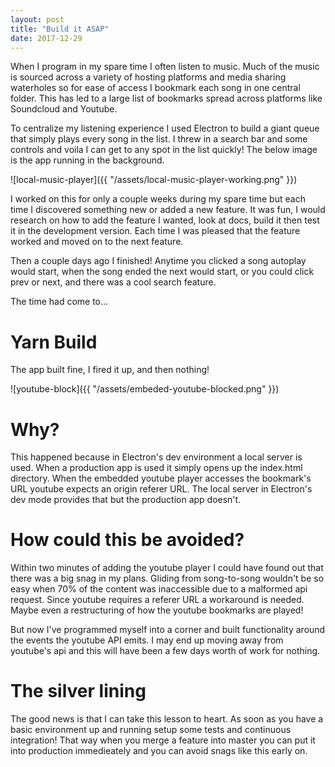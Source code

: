 ```yaml
---
layout: post
title: "Build it ASAP"
date: 2017-12-29
---
```


When I program in my spare time I often listen to music.  Much of the music is sourced across a variety of hosting platforms and media sharing waterholes so for ease of access I bookmark each song in one central folder.  This has led to a large list of bookmarks spread across platforms like Soundcloud and Youtube.

To centralize my listening experience I used Electron to build a giant queue that simply plays every song in the list.  I threw in a search bar and some controls and voila I can get to any spot in the list quickly!  The below image is the app running in the background.

![local-music-player]({{ "/assets/local-music-player-working.png" }})

I worked on this for only a couple weeks during my spare time but each time I discovered something new or added a new feature.  It was fun, I would research on how to add the feature I wanted, look at docs, build it then test it in the development version.  Each time I was pleased that the feature worked and moved on to the next feature.

Then a couple days ago I finished!  Anytime you clicked a song autoplay would start, when the song ended the next would start, or you could click prev or next, and there was a cool search feature.

The time had come to...

# Yarn Build

The app built fine, I fired it up, and then nothing!

![youtube-block]({{ "/assets/embeded-youtube-blocked.png" }})

# Why?

This happened because in Electron's dev environment a local server is used.  When a production app is used it simply opens up the index.html directory.  When the embedded youtube player accesses the bookmark's URL youtube expects an origin referer URL.  The local server in Electron's dev mode provides that but the production app doesn't.

# How could this be avoided?

Within two minutes of adding the youtube player I could have found out that there was a big snag in my plans.  Gliding from song-to-song wouldn't be so easy when 70% of the content was inaccessible due to a malformed api request.  Since youtube requires a referer URL a workaround is needed.  Maybe even a restructuring of how the youtube bookmarks are played!

But now I've programmed myself into a corner and built functionality around the events the youtube API emits.  I may end up moving away from youtube's api and this will have been a few days worth of work for nothing.

# The silver lining
The good news is that I can take this lesson to heart.  As soon as you have a basic environment up and running setup some tests and continuous integration!  That way when you merge a feature into master you can put it into production immedieately and you can avoid snags like this early on.